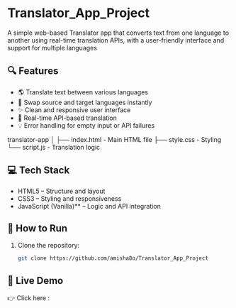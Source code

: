 # Translator_App_Project
A simple web-based Translator app that converts text from one language to another using real-time translation APIs, with a user-friendly interface and support for multiple languages

## 🔍 Features

- 🌎 Translate text between various languages
- 🔄 Swap source and target languages instantly
- ✨ Clean and responsive user interface
- 🧠 Real-time API-based translation
- 💡 Error handling for empty input or API failures

translator-app
│
├── index.html       - Main HTML file
├── style.css         - Styling
└── script.js         - Translation logic 


## 💻 Tech Stack

- HTML5 – Structure and layout  
- CSS3 – Styling and responsiveness  
- JavaScript (Vanilla)** – Logic and API integration  

## 🚀 How to Run

1. Clone the repository:
   ```bash
   git clone https://github.com/amisha8o/Translator_App_Project
   
## 🔗 Live Demo

👉 Click here :
